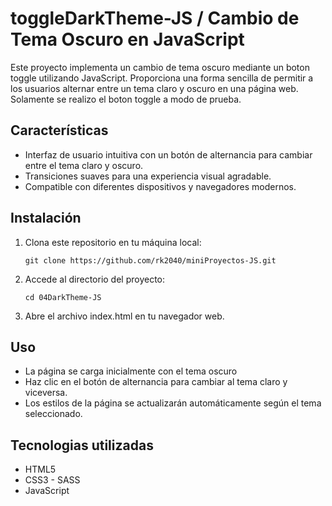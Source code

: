 # toggleDarkTheme-JS / Cambio de Tema Oscuro en JavaScript

Este proyecto implementa un cambio de tema oscuro mediante un boton toggle utilizando JavaScript. Proporciona una forma sencilla de permitir a los usuarios alternar entre un tema claro y oscuro en una página web. Solamente se realizo el boton toggle a modo de prueba.

## Características

- Interfaz de usuario intuitiva con un botón de alternancia para cambiar entre el tema claro y oscuro.
- Transiciones suaves para una experiencia visual agradable.
- Compatible con diferentes dispositivos y navegadores modernos.

## Instalación

1. Clona este repositorio en tu máquina local:

   ```shell
   git clone https://github.com/rk2040/miniProyectos-JS.git

2. Accede al directorio del proyecto: 

   ```shell
   cd 04DarkTheme-JS

3. Abre el archivo index.html en tu navegador web.

## Uso

* La página se carga inicialmente con el tema oscuro
* Haz clic en el botón de alternancia para cambiar al tema claro y viceversa.
* Los estilos de la página se actualizarán automáticamente según el tema seleccionado.

## Tecnologias utilizadas

* HTML5
* CSS3 - SASS
* JavaScript
